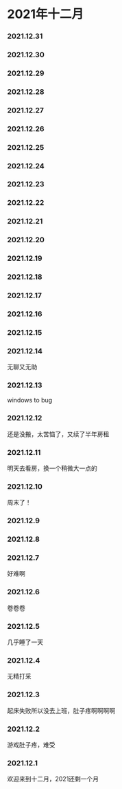 # 2021年十二月
### 2021.12.31
### 2021.12.30
### 2021.12.29
### 2021.12.28
### 2021.12.27
### 2021.12.26
### 2021.12.25
### 2021.12.24
### 2021.12.23
### 2021.12.22
### 2021.12.21
### 2021.12.20
### 2021.12.19
### 2021.12.18
### 2021.12.17
### 2021.12.16
### 2021.12.15
### 2021.12.14
无聊又无助
### 2021.12.13
windows to bug 
### 2021.12.12
还是没搬，太苦恼了，又续了半年房租
### 2021.12.11
明天去看房，换一个稍微大一点的
### 2021.12.10
周末了！
### 2021.12.9
### 2021.12.8
### 2021.12.7
好难啊
### 2021.12.6
卷卷卷
### 2021.12.5
几乎睡了一天
### 2021.12.4
无精打采
### 2021.12.3
起床失败所以没去上班，肚子疼啊啊啊啊
### 2021.12.2
游戏肚子疼，难受
### 2021.12.1
欢迎来到十二月，2021还剩一个月
